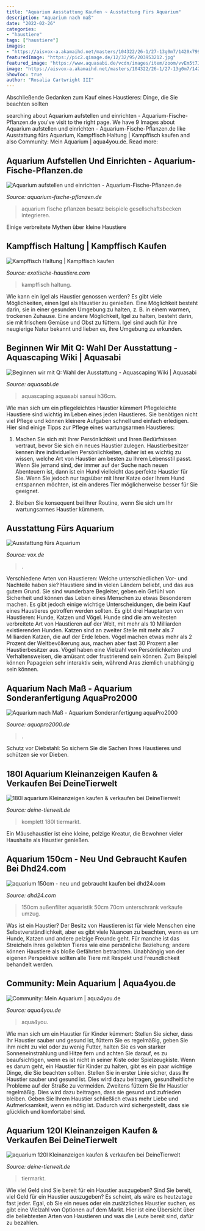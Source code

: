 ```yaml
---
title: "Aquarium Ausstattung Kaufen ~ Ausstattung Fürs Aquarium"
description: "Aquarium nach maß"
date: "2022-02-26"
categories:
- "haustiere"
tags: ["haustiere"]
images:
- "https://aisvox-a.akamaihd.net/masters/104322/26-1/27-13g0m7/1420x799/1644/ausstattung-fuers-aquarium.jpg"
featuredImage: "https://pic2.qimage.de/12/32/95/203953212.jpg"
featured_image: "https://www.aquasabi.de/vcdn/images/item/zoom/vvEm5t7JQk/hardscape.jpg"
image: "https://aisvox-a.akamaihd.net/masters/104322/26-1/27-13g0m7/1420x799/1644/ausstattung-fuers-aquarium.jpg"
ShowToc: true
author: "Rosalia Cartwright III"
---
```



Abschließende Gedanken zum Kauf eines Haustieres: Dinge, die Sie beachten sollten

	

		
searching about Aquarium aufstellen und einrichten - Aquarium-Fische-Pflanzen.de you've visit to the right page. We have 9 Images about Aquarium aufstellen und einrichten - Aquarium-Fische-Pflanzen.de like Ausstattung fürs Aquarium, Kampffisch Haltung | Kampffisch kaufen and also Community: Mein Aquarium | aqua4you.de. Read more:
		
    
## Aquarium Aufstellen Und Einrichten - Aquarium-Fische-Pflanzen.de

<img loading=lazy src="https://aquarium-fische-pflanzen.de/wp-content/uploads/2017/10/kleines-aquarium-wohnzimmer.jpg" onerror="this.onerror=null;this.src='https://tse3.mm.bing.net/th?id=OIP.0oqoR6RAy_CXNZCj9Wc9fQHaE8&amp;pid=15.1';" alt="Aquarium aufstellen und einrichten - Aquarium-Fische-Pflanzen.de">

_Source: aquarium-fische-pflanzen.de_

>aquarium fische pflanzen besatz beispiele gesellschaftsbecken integrieren. 

	

Einige verbreitete Mythen über kleine Haustiere

    
## Kampffisch Haltung | Kampffisch Kaufen

<img loading=lazy src="https://exotische-haustiere.com/wp-content/uploads/2020/11/71brSH12JVL._AC_SL1107_.jpg" onerror="this.onerror=null;this.src='https://tse2.mm.bing.net/th?id=OIP.VB_xJ-tFX9Uy0rya8rJbCwHaEq&amp;pid=15.1';" alt="Kampffisch Haltung | Kampffisch kaufen">

_Source: exotische-haustiere.com_

>kampffisch haltung. 

	

Wie kann ein Igel als Haustier genossen werden?
Es gibt viele Möglichkeiten, einen Igel als Haustier zu genießen. Eine Möglichkeit besteht darin, sie in einer gesunden Umgebung zu halten, z. B. in einem warmen, trockenen Zuhause. Eine andere Möglichkeit, Igel zu halten, besteht darin, sie mit frischem Gemüse und Obst zu füttern. Igel sind auch für ihre neugierige Natur bekannt und lieben es, ihre Umgebung zu erkunden.

    
## Beginnen Wir Mit Q: Wahl Der Ausstattung - Aquascaping Wiki | Aquasabi

<img loading=lazy src="https://www.aquasabi.de/vcdn/images/item/zoom/vvEm5t7JQk/hardscape.jpg" onerror="this.onerror=null;this.src='https://tse2.mm.bing.net/th?id=OIP.0-UjHjwW0MQHpLm014pHAgHaEf&amp;pid=15.1';" alt="Beginnen wir mit Q: Wahl der Ausstattung - Aquascaping Wiki | Aquasabi">

_Source: aquasabi.de_

>aquascaping aquasabi sansui h36cm. 

	

Wie man sich um ein pflegeleichtes Haustier kümmert
Pflegeleichte Haustiere sind wichtig im Leben eines jeden Haustieres. Sie benötigen nicht viel Pflege und können kleinere Aufgaben schnell und einfach erledigen. Hier sind einige Tipps zur Pflege eines wartungsarmen Haustieres:
1. Machen Sie sich mit Ihrer Persönlichkeit und Ihren Bedürfnissen vertraut, bevor Sie sich ein neues Haustier zulegen. Haustierbesitzer kennen ihre individuellen Persönlichkeiten, daher ist es wichtig zu wissen, welche Art von Haustier am besten zu Ihrem Lebensstil passt. Wenn Sie jemand sind, der immer auf der Suche nach neuen Abenteuern ist, dann ist ein Hund vielleicht das perfekte Haustier für Sie. Wenn Sie jedoch nur tagsüber mit Ihrer Katze oder Ihrem Hund entspannen möchten, ist ein anderes Tier möglicherweise besser für Sie geeignet.

2. Bleiben Sie konsequent bei Ihrer Routine, wenn Sie sich um Ihr wartungsarmes Haustier kümmern.

    
## Ausstattung Fürs Aquarium

<img loading=lazy src="https://aisvox-a.akamaihd.net/masters/104322/26-1/27-13g0m7/1420x799/1644/ausstattung-fuers-aquarium.jpg" onerror="this.onerror=null;this.src='https://tse4.mm.bing.net/th?id=OIP.wPWy5GFGsCicw3e6LSkHjQHaEK&amp;pid=15.1';" alt="Ausstattung fürs Aquarium">

_Source: vox.de_

>. 

	

Verschiedene Arten von Haustieren: Welche unterschiedlichen Vor- und Nachteile haben sie?
Haustiere sind in vielen Ländern beliebt, und das aus gutem Grund. Sie sind wunderbare Begleiter, geben ein Gefühl von Sicherheit und können das Leben eines Menschen zu etwas Besonderem machen. Es gibt jedoch einige wichtige Unterscheidungen, die beim Kauf eines Haustieres getroffen werden sollten.
Es gibt drei Hauptarten von Haustieren: Hunde, Katzen und Vögel. Hunde sind die am weitesten verbreitete Art von Haustieren auf der Welt, mit mehr als 10 Milliarden existierenden Hunden. Katzen sind an zweiter Stelle mit mehr als 7 Milliarden Katzen, die auf der Erde leben. Vögel machen etwas mehr als 2 Prozent der Weltbevölkerung aus, machen aber fast 30 Prozent aller Haustierbesitzer aus.
Vögel haben eine Vielzahl von Persönlichkeiten und Verhaltensweisen, die amüsant oder frustrierend sein können. Zum Beispiel können Papageien sehr interaktiv sein, während Aras ziemlich unabhängig sein können.

    
## Aquarium Nach Maß - Aquarium Sonderanfertigung AquaPro2000

<img loading=lazy src="https://www.aquapro2000.de/media/catalog/product/cache/1/image/1024x/c657acbaa43513bfcb392d597dba2b11/1/3/13834_1_30.jpg" onerror="this.onerror=null;this.src='https://tse1.mm.bing.net/th?id=OIP.Eg1FzCKbijYkL7YJ5nfx2QAAAA&amp;pid=15.1';" alt="Aquarium nach Maß - Aquarium Sonderanfertigung aquaPro2000">

_Source: aquapro2000.de_

>. 

	

Schutz vor Diebstahl: So sichern Sie die Sachen Ihres Haustieres und schützen sie vor Dieben.

    
## 180l Aquarium Kleinanzeigen Kaufen &amp; Verkaufen Bei DeineTierwelt

<img loading=lazy src="https://pic2.qimage.de/12/32/95/203953212.jpg" onerror="this.onerror=null;this.src='https://tse3.mm.bing.net/th?id=OIP.bV1bgf7Tegvnxacfp5OlmwHaJ4&amp;pid=15.1';" alt="180l aquarium Kleinanzeigen kaufen &amp; verkaufen bei DeineTierwelt">

_Source: deine-tierwelt.de_

>komplett 180l tiermarkt. 

	

Ein Mäusehaustier ist eine kleine, pelzige Kreatur, die Bewohner vieler Haushalte als Haustier genießen.

    
## Aquarium 150cm - Neu Und Gebraucht Kaufen Bei Dhd24.com

<img loading=lazy src="http://bild2.qimage.de/aquarium-foto-bild-107876872.jpg" onerror="this.onerror=null;this.src='https://tse3.mm.bing.net/th?id=OIP.EWjLqGOguZWIVA5_r4lVXwHaEK&amp;pid=15.1';" alt="aquarium 150cm - neu und gebraucht kaufen bei dhd24.com">

_Source: dhd24.com_

>150cm außenfilter aquaristik 50cm 70cm unterschrank verkaufe umzug. 

	

Was ist ein Haustier?
Der Besitz von Haustieren ist für viele Menschen eine Selbstverständlichkeit, aber es gibt viele Nuancen zu beachten, wenn es um Hunde, Katzen und andere pelzige Freunde geht. Für manche ist das Streicheln ihres geliebten Tieres wie eine persönliche Beziehung; andere können Haustiere als bloße Gefährten betrachten. Unabhängig von der eigenen Perspektive sollten alle Tiere mit Respekt und Freundlichkeit behandelt werden.

    
## Community: Mein Aquarium | Aqua4you.de

<img loading=lazy src="http://www.aqua4you.de/images/mein_aquarium/70vi1l0XHPPr.jpg" onerror="this.onerror=null;this.src='https://tse4.mm.bing.net/th?id=OIP.yFYOhmqjMSw3Gq1R551_5gHaJ4&amp;pid=15.1';" alt="Community: Mein Aquarium | aqua4you.de">

_Source: aqua4you.de_

>aqua4you. 

	

Wie man sich um ein Haustier für Kinder kümmert: Stellen Sie sicher, dass Ihr Haustier sauber und gesund ist, füttern Sie es regelmäßig, geben Sie ihm nicht zu viel oder zu wenig Futter, halten Sie es von starker Sonneneinstrahlung und Hitze fern und achten Sie darauf, es zu beaufsichtigen, wenn es ist nicht in seiner Kiste oder Spielzeugkiste.
Wenn es darum geht, ein Haustier für Kinder zu halten, gibt es ein paar wichtige Dinge, die Sie beachten sollten. Stellen Sie in erster Linie sicher, dass Ihr Haustier sauber und gesund ist. Dies wird dazu beitragen, gesundheitliche Probleme auf der Straße zu vermeiden. Zweitens füttern Sie Ihr Haustier regelmäßig. Dies wird dazu beitragen, dass sie gesund und zufrieden bleiben. Geben Sie Ihrem Haustier schließlich etwas mehr Liebe und Aufmerksamkeit, wenn es nötig ist. Dadurch wird sichergestellt, dass sie glücklich und komfortabel sind.

    
## Aquarium 120l Kleinanzeigen Kaufen &amp; Verkaufen Bei DeineTierwelt

<img loading=lazy src="https://bild7.qimage.de/aquarium-gross-foto-bild-122127317.jpg" onerror="this.onerror=null;this.src='https://tse3.mm.bing.net/th?id=OIP.NFgDKo4X7-hU_K9ZPNw1oQHaEK&amp;pid=15.1';" alt="aquarium 120l Kleinanzeigen kaufen &amp; verkaufen bei DeineTierwelt">

_Source: deine-tierwelt.de_

>tiermarkt. 

	

Wie viel Geld sind Sie bereit für ein Haustier auszugeben?
Sind Sie bereit, viel Geld für ein Haustier auszugeben? Es scheint, als wäre es heutzutage fast jeder. Egal, ob Sie ein neues oder ein zusätzliches Haustier suchen, es gibt eine Vielzahl von Optionen auf dem Markt. Hier ist eine Übersicht über die beliebtesten Arten von Haustieren und was die Leute bereit sind, dafür zu bezahlen.

